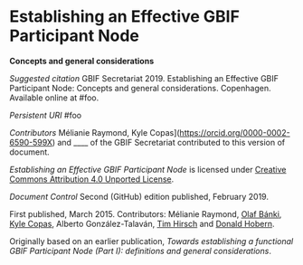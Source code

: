 # Establishing an Effective GBIF Participant Node

__Concepts and general considerations__


*Suggested citation*
GBIF Secretariat 2019. Establishing an Effective GBIF Participant Node: Concepts and general considerations. Copenhagen. Available online at #foo.

*Persistent URI*
#foo

*Contributors*
Mélianie Raymond, Kyle Copas](https://orcid.org/0000-0002-6590-599X) and \____ of the GBIF Secretariat contributed to this version of document.

*Establishing an Effective GBIF Participant Node* is licensed under [Creative Commons Attribution 4.0 Unported License](https://creativecommons.org/licenses/by/4.0).

*Document Control*
Second (GitHub) edition published, February 2019.

First published, March 2015. Contributors: Mélianie Raymond, [Olaf Bánki](https://orcid.org/0000-0001-6197-9951), [Kyle Copas](https://orcid.org/0000-0002-6590-599X), Alberto González-Talaván, [Tim Hirsch](https://orcid.org/0000-0002-5015-5807) and [Donald Hobern](https://orcid.org/0000-0001-6492-4016).

Originally based on an earlier publication, *Towards establishing a functional GBIF Participant Node (Part I): definitions and general considerations*.
